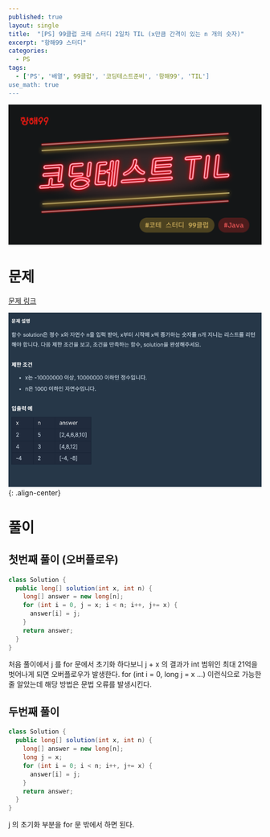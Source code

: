 ```yaml
---
published: true
layout: single
title:  "[PS] 99클럽 코테 스터디 2일차 TIL (x만큼 간격이 있는 n 개의 숫자)"
excerpt: "항해99 스터디"
categories:
  - PS
tags:
  - ['PS', '배열', 99클럽', '코딩테스트준비', '항해99', 'TIL']
use_math: true
---
```


![img_3.png](https://github.com/zhtmr/static-files-for-posting/blob/main/static-files-for-posting/20240722/99club_TIL_thumbnail/%EA%B8%B0%EB%B3%B8%ED%98%951_java.png?raw=true)

# 문제

[문제 링크](https://school.programmers.co.kr/learn/courses/30/lessons/12954)

![img_3.png](https://github.com/zhtmr/static-files-for-posting/blob/main/static-files-for-posting/20240723/ex.png?raw=true){: .align-center}

# 풀이

## 첫번째 풀이 (오버플로우)

```java
class Solution {
  public long[] solution(int x, int n) {
    long[] answer = new long[n];
    for (int i = 0, j = x; i < n; i++, j+= x) {
      answer[i] = j;
    }
    return answer;
  }
}
```
처음 풀이에서 j 를 for 문에서 초기화 하다보니 j + x 의 결과가 int 범위인 최대 21억을 벗어나게 되면 오버플로우가 발생한다. 
for (int i = 0, long j = x ...) 이런식으로 가능한 줄 알았는데 해당 방법은 문법 오류를 발생시킨다.


## 두번째 풀이
```java
class Solution {
  public long[] solution(int x, int n) {
    long[] answer = new long[n];
    long j = x;
    for (int i = 0; i < n; i++, j+= x) {
      answer[i] = j;
    }
    return answer;
  }
}
```
j 의 초기화 부분을 for 문 밖에서 하면 된다.

